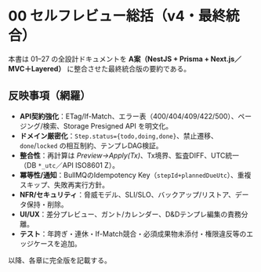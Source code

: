 # 00 セルフレビュー総括（v4・最終統合）

本書は 01–27 の全設計ドキュメントを **A案（NestJS + Prisma + Next.js／MVC＋Layered）** に整合させた最終統合版の要約である。

## 反映事項（網羅）
- **API契約強化**：ETag/If-Match、エラー表（400/404/409/422/500）、ページング/検索、Storage Presigned API を明文化。
- **ドメイン厳密化**：`Step.status={todo,doing,done}`、禁止遷移、`done`/`locked` の相互制約、テンプレDAG検証。
- **整合性**：再計算は *Preview→Apply(Tx)*、Tx境界、監査DIFF、UTC統一（DB `*_utc`／API ISO8601 Z）。
- **冪等性/通知**：BullMQのIdempotency Key（`stepId+plannedDueUtc`）、重複スキップ、失敗再実行方針。
- **NFR/セキュリティ**：脅威モデル、SLI/SLO、バックアップ/リストア、データ保持・削除。
- **UI/UX**：差分プレビュー、ガント/カレンダー、D&Dテンプレ編集の責務分離。
- **テスト**：年跨ぎ・連休・If-Match競合・必須成果物未添付・権限違反等のエッジケースを追加。

以降、各章に完全版を記載する。